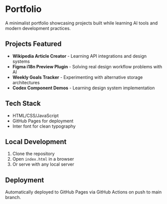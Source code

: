 # Portfolio

A minimalist portfolio showcasing projects built while learning AI tools and modern development practices.

## Projects Featured

- **Wikipedia Article Creator** - Learning API integrations and design systems
- **Figma i18n Preview Plugin** - Solving real design workflow problems with AI
- **Weekly Goals Tracker** - Experimenting with alternative storage architectures
- **Codex Component Demos** - Learning design system implementation

## Tech Stack

- HTML/CSS/JavaScript
- GitHub Pages for deployment
- Inter font for clean typography

## Local Development

1. Clone the repository
2. Open `index.html` in a browser
3. Or serve with any local server

## Deployment

Automatically deployed to GitHub Pages via GitHub Actions on push to main branch.